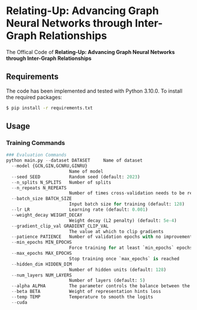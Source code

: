 <!--
 * -------------------------------------------------
 * @FilePath        : /RelatingUp/README.md
 * @Author          : Qi Zou
 * @Email           : qizou@mail.sdu.edu.cn
 * @Date            : 2024-01-25 18:08:46
 * -------------------------------------------------
 * Change Activity :
 * @  LastEditTime  : 2024-01-25 20:31:16
 * @  LastEditors   : Qi Zou & qizou@mail.sdu.edu.cn
 * -------------------------------------------------
 * @Description     : 
 * -------------------------------------------------
-->

# Relating-Up: Advancing Graph Neural Networks through Inter-Graph Relationships
The Offical Code of **Relating-Up: Advancing Graph Neural Networks through Inter-Graph Relationships**

## Requirements
The code has been implemented and tested with Python 3.10.0. To install the required packages:

```bash
$ pip install -r requirements.txt
```

## Usage
### Training Commands

```python
### Evaluation Commands
python main.py --dataset DATASET     Name of dataset
  --model {GCN,GIN,GCNRU,GINRU}
                        Name of model
  --seed SEED           Random seed (default: 2023)
  --n_splits N_SPLITS   Number of splits
  --n_repeats N_REPEATS
                        Number of times cross-validation needs to be repeated
  --batch_size BATCH_SIZE
                        Input batch size for training (default: 128)
  --lr LR               Learning rate (default: 0.001)
  --weight_decay WEIGHT_DECAY
                        Weight decay (L2 penalty) (default: 5e-4)
  --gradient_clip_val GRADIENT_CLIP_VAL
                        The value at which to clip gradients
  --patience PATIENCE   Number of validation epochs with no improvement after which training will be stopped
  --min_epochs MIN_EPOCHS
                        Force training for at least `min_epochs` epochs
  --max_epochs MAX_EPOCHS
                        Stop training once `max_epochs` is reached
  --hidden_dim HIDDEN_DIM
                        Number of hidden units (default: 128)
  --num_layers NUM_LAYERS
                        Number of layers (default: 5)
  --alpha ALPHA         The parameter controls the balance between the Cross Entropy loss and the distillation loss
  --beta BETA           Weight of representation hints loss
  --temp TEMP           Temperature to smooth the logits
  --cuda
```
